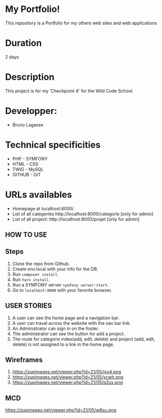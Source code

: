 # My Portfolio!

This repository is a Portfolio for my others web sites and web applications


# Duration
2 days


# Description
This project is for my 'Checkpoint 4' for the Wild Code School.


# Developper:

- Bruno Lagasse 

# Technical specificities

- PHP    - SYMFONY
- HTML   - CSS
- TWIG   - MySQL
- GITHUB - GIT

# URLs availables

- Homepage at localhost:8000/ 
- List of all categories http://localhost:8000/categorie   [only for admin]
- List of all project:  http://localhost:8000/projet       [only for admin]

## HOW TO USE 
 
## Steps

1. Clone the repo from Github.
2. Create env.local with your info for the DB.
3. Run `composer install`.
4. Run `Yarn install`.
5. Run a SYMFONY server `symfony server:start`.
6. Go to `localhost:8000` with your favorite browser.

## USER STORIES

1. A user can see the home page and a navigation bar.
2. A user can traval across the website with the nav bar link.
3. An Administrator can sign in on the footer.
4. The administrator can see the button for add a project.
5. The route for categorie index(add, edit, delete) and project (add, edit, delete) is not assigned to a link in the home page.

## Wireframes

1. https://zupimages.net/viewer.php?id=21/05/jvx4.png
2. https://zupimages.net/viewer.php?id=21/05/ycwh.png
3. https://zupimages.net/viewer.php?id=21/05/q2ux.png

## MCD

https://zupimages.net/viewer.php?id=21/05/w8su.png


